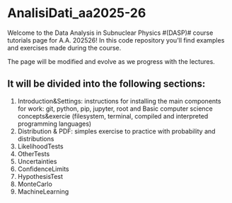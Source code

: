 # AnalisiDati_aa2025-26
Welcome to the Data Analysis in Subnuclear Physics #(DASP)# course tutorials page for A.A. 202526! 
In this code repository you'll find examples and exercises made during the course.

The page will be modified and evolve as we progress with the lectures. 

## It will be divided into the following sections:

1) Introduction&Settings: instructions for installing the main components for work: git, python, pip, jupyter, root and Basic computer science concepts&exercie (filesystem, terminal, compiled and interpreted programming languages)
2) Distribution & PDF: simples exercise to practice with probability and distributions
3) LikelihoodTests
4) OtherTests
5) Uncertainties
6) ConfidenceLimits
7) HypothesisTest
8) MonteCarlo
9) MachineLearning
